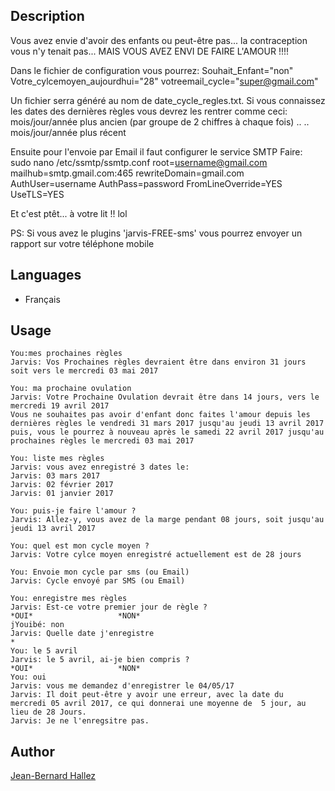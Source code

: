 <!---
IMPORTANT
=========
This README.md is displayed in the WebStore as well as within Jarvis app
Please do not change the structure of this file
Fill-in Description, Usage & Author sections
Make sure to rename the [en] folder into the language code your plugin is written in (ex: fr, es, de, it...)
For multi-language plugin:
- clone the language directory and translate commands/functions.sh
- optionally write the Description / Usage sections in several languages
-->
## Description
Vous avez envie d'avoir des enfants ou peut-être pas... la contraception vous n'y tenait pas...
MAIS VOUS AVEZ ENVI DE FAIRE L'AMOUR !!!!

Dans le fichier de configuration vous pourrez:
Souhait_Enfant="non"
Votre_cylcemoyen_aujourdhui="28"
votreemail_cycle="super@gmail.com"

Un fichier serra généré au nom de date_cycle_regles.txt.
Si vous connaissez les dates des dernières règles vous devrez les rentrer comme ceci:
mois/jour/année plus ancien (par groupe de 2 chiffres à chaque fois)
..
..
mois/jour/année plus récent

Ensuite pour l'envoie par Email il faut configurer le service SMTP
Faire: sudo nano /etc/ssmtp/ssmtp.conf
root=username@gmail.com
mailhub=smtp.gmail.com:465
rewriteDomain=gmail.com
AuthUser=username
AuthPass=password
FromLineOverride=YES
UseTLS=YES

Et c'est ptêt... à votre lit !! lol

PS: Si vous avez le plugins 'jarvis-FREE-sms' vous pourrez envoyer un rapport sur votre téléphone mobile

## Languages

* Français

## Usage
```
You:mes prochaines règles
Jarvis: Vos Prochaines règles devraient être dans environ 31 jours soit vers le mercredi 03 mai 2017

You: ma prochaine ovulation
Jarvis: Votre Prochaine Ovulation devrait être dans 14 jours, vers le mercredi 19 avril 2017
Vous ne souhaites pas avoir d'enfant donc faites l'amour depuis les dernières règles le vendredi 31 mars 2017 jusqu'au jeudi 13 avril 2017
puis, vous le pourrez à nouveau après le samedi 22 avril 2017 jusqu'au prochaines règles le mercredi 03 mai 2017

You: liste mes règles
Jarvis: vous avez enregistré 3 dates le:
Jarvis: 03 mars 2017
Jarvis: 02 février 2017
Jarvis: 01 janvier 2017

You: puis-je faire l'amour ?
Jarvis: Allez-y, vous avez de la marge pendant 08 jours, soit jusqu'au jeudi 13 avril 2017

You: quel est mon cycle moyen ?
Jarvis: Votre cylce moyen enregistré actuellement est de 28 jours

You: Envoie mon cycle par sms (ou Email)
Jarvis: Cycle envoyé par SMS (ou Email)

You: enregistre mes règles
Jarvis: Est-ce votre premier jour de règle ?
*OUI*                   *NON*
jYouibé: non
Jarvis: Quelle date j'enregistre
*
You: le 5 avril
Jarvis: le 5 avril, ai-je bien compris ?
*OUI*                   *NON*
You: oui
Jarvis: vous me demandez d'enregistrer le 04/05/17
Jarvis: Il doit peut-être y avoir une erreur, avec la date du  mercredi 05 avril 2017, ce qui donnerai une moyenne de  5 jour, au lieu de 28 Jours.
Jarvis: Je ne l'enregsitre pas.

```
## Author
[Jean-Bernard Hallez](https://github.com/Jean-Bernard-Hallez/jarvis-mentruations)
